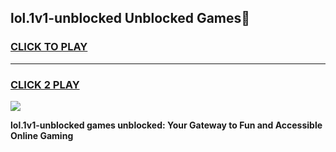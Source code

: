 
## lol.1v1-unblocked Unblocked Games👋
<h3>
<a href="https://news.freeplayer.one?title=lol.1v1-unblocked&ref=16F">CLICK TO PLAY</a></h3>
<hr>

<h3>
<a href="https://news.freeplayer.one?title=lol.1v1-unblocked&ref=16F">CLICK 2 PLAY</a>
  
</h3>

<a href="https://news.freeplayer.one?title=lol.1v1-unblocked&ref=16F/"><img src="https://clearcache.store/games.png"></a>


**lol.1v1-unblocked games unblocked: Your Gateway to Fun and Accessible Online Gaming**

